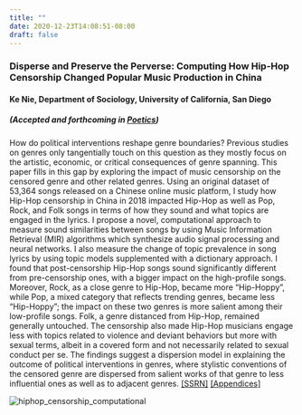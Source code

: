 ```yaml
---
title: ""
date: 2020-12-23T14:08:51-08:00
draft: false
---
```

### Disperse and Preserve the Perverse: Computing How Hip-Hop Censorship Changed Popular Music Production in China

#### Ke Nie, Department of Sociology, University of California, San Diego

##### (Accepted and forthcoming in *[Poetics](https://www.journals.elsevier.com/poetics)*)

How do political interventions reshape genre boundaries? Previous studies on genres only tangentially touch on this question as they mostly focus on the artistic, economic, or critical consequences of genre spanning. This paper fills in this gap by exploring the impact of music censorship on the censored genre and other related genres. Using an original dataset of 53,364 songs released on a Chinese online music platform, I study how Hip-Hop censorship in China in 2018 impacted Hip-Hop as well as Pop, Rock, and Folk songs in terms of how they sound and what topics are engaged in the lyrics. I propose a novel, computational approach to measure sound similarities between songs by using Music Information Retrieval (MIR) algorithms which synthesize audio signal processing and neural networks. I also measure the change of topic prevalence in song lyrics by using topic models supplemented with a dictionary approach. I found that post-censorship Hip-Hop songs sound significantly different from pre-censorship ones, with a bigger impact on the high-profile songs. Moreover, Rock, as a close genre to Hip-Hop, became more “Hip-Hoppy”, while Pop, a mixed category that reflects trending genres, became less “Hip-Hoppy”; the impact on these two genres is more salient among their low-profile songs. Folk, a genre distanced from Hip-Hop, remained generally untouched. The censorship also made Hip-Hop musicians engage less with topics related to violence and deviant behaviors but more with sexual terms, albeit in a covered form and not necessarily related to sexual conduct per se. The findings suggest a dispersion model in explaining the outcome of political interventions in genres, where stylistic conventions of the censored genre are dispersed from salient works of that genre to less influential ones as well as to adjacent genres. [[SSRN]](https://papers.ssrn.com/sol3/papers.cfm?abstract_id=3761413) [[Appendices]](/files/Nie_HipHopCensorship_Appendices.pdf)

![hiphop_censorship_computational](/img/hiphop_censorship_computational.jpeg)